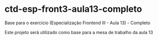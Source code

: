 # ctd-esp-front3-aula13-completo
Base para o exercício (Especialização Frontend III - Aula 13) - Completo

Este projeto será utilizado como base para a mesa de trabalho da aula 13
